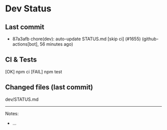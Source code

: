 # Dev Status

## Last commit
- 87a3afb chore(dev): auto-update STATUS.md [skip ci] (#1655) (github-actions[bot], 56 minutes ago)
## CI & Tests
[OK] npm ci
[FAIL] npm test

## Changed files (last commit)
dev/STATUS.md

---
Notes:
- ...
